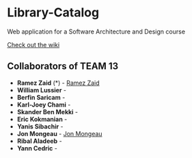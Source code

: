 # Library-Catalog

Web application for a Software Architecture and Design course

[Check out the wiki](https://github.com/ramzouza/Library-Catalog/wiki)


## Collaborators of TEAM 13 

* **Ramez Zaid** (*) - [Ramez Zaid](https://github.com/ramzouza) 
* **William Lussier**  -
* **Berfin Saricam** -
* **Karl-Joey Chami** -
* **Skander Ben Mekki** -
* **Eric Kokmanian** -
* **Yanis Sibachir** -
* **Jon Mongeau** - [Jon Mongeau](https://github.com/jonthemango)
* **Ribal Aladeeb**  -
* **Yann Cedric** -
